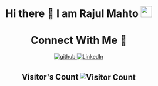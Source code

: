### <h1 align="center">Hi there 👋 I am  Rajul Mahto  <img src="https://emoji.slack-edge.com/T0172CCPGUW/party-blob/d7253707fa13e9ee.gif" width="30"/></h1>
<h1 align="center">Connect With Me 🤝</h1> 
<p align="center">
<a href="https://github.com/Dreanit" target="_blank">
<img src=https://img.shields.io/badge/github-%2324292e.svg?&style=for-the-badge&logo=github&logoColor=white alt=github style="margin-bottom: 5px;" />
</a>
<a href="https://www.linkedin.com/in/dreanit/" target="_blank">
<img alt="LinkedIn" src="https://img.shields.io/badge/linkedin%20-%230077B5.svg?&style=for-the-badge&logo=linkedin&logoColor=white"/>
</a>
</p>
<h2 align="center">Visitor's Count <img align="center" src="https://profile-counter.glitch.me/Dreanit/count.svg" alt="Visitor Count" /></h2>
<!-- <h2 align="center">Education 🏫</h2>
<p><strong>VIT Bhopal University </strong><br>
Bhopal, Madhya Pradesh<br>
BTech	Expected May 2025<br>
Major in Computer Science and Engineering with Specialization in AI and ML<br>
<b>CGPA: 8.63/10</b></p>
<p><strong>12th Standard</strong><br>
<b>Modern Public School</b><br>
Bhiwadi, Rajasthan<br>
CBSE	<b>Percentage: 85.6%</b>	 July 2021</p>
<p><strong>10th Standard</strong><br>
<b>Modern Public School</b><br>
Bhiwadi, Rajasthan<br>
CBSE	<b>Percentage: 82%</b>	 May 2019</p>
<h2 align="center">Projects 🧑‍🎓</h2>

<h2 align="center">Technical Skills and Languages 👯‍♂️</h2>
<h3>Technical Skills 🧑‍💻</h3>
<ul>
  <li>Flutter</li>
  <li>Java</li>
  <li>Springboot</li>
  <li>PostgreSQL</li>
  <li>Machine Learning</li>
  <li>Deep Learning</li>
</ul>
<h3>Languages 🎨</h3>
<ul>
  <li>Native proficiency in Hindi and English</li>
</ul>
<!--
**Dreanit/Dreanit** is a ✨ _special_ ✨ repository because its `README.md` (this file) appears on your GitHub profile.

Here are some ideas to get you started:

- 🔭 I’m currently working on ...
- 🌱 I’m currently learning ...
- 👯 I’m looking to collaborate on ...
- 🤔 I’m looking for help with ...
- 💬 Ask me about ...
- 📫 How to reach me: ...
- 😄 Pronouns: ...
- ⚡ Fun fact: ...
--> -->
